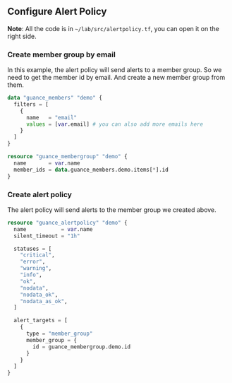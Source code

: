 ## Configure Alert Policy

**Note**: All the code is in `~/lab/src/alertpolicy.tf`, you can open it on the right side.

### Create member group by email

In this example, the alert policy will send alerts to a member group. So we need to get the member id by email. And create a new member group from them.

```terraform
data "guance_members" "demo" {
  filters = [
    {
      name   = "email"
      values = [var.email] # you can also add more emails here
    }
  ]
}

resource "guance_membergroup" "demo" {
  name       = var.name
  member_ids = data.guance_members.demo.items[*].id
}
```

### Create alert policy

The alert policy will send alerts to the member group we created above.

```terraform
resource "guance_alertpolicy" "demo" {
  name           = var.name
  silent_timeout = "1h"

  statuses = [
    "critical",
    "error",
    "warning",
    "info",
    "ok",
    "nodata",
    "nodata_ok",
    "nodata_as_ok",
  ]

  alert_targets = [
    {
      type = "member_group"
      member_group = {
        id = guance_membergroup.demo.id
      }
    }
  ]
}
```
